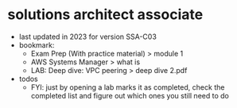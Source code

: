 # solutions architect associate

- last updated in 2023 for version SSA-C03
- bookmark:
  - Exam Prep (With practice material) > module 1
  - AWS Systems Manager > what is
  - LAB: Deep dive: VPC peering > deep dive 2.pdf
- todos
  - FYI: just by opening a lab marks it as completed, check the completed list and figure out which ones you still need to do
